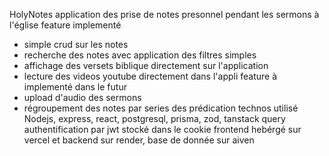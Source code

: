 HolyNotes application des prise de notes presonnel pendant les sermons à l'église
feature implementé
- simple crud sur les notes
- recherche des notes avec application des filtres simples
- affichage des versets biblique directement sur l'application
- lecture des videos youtube directement dans l'appli
feature à implementé dans le futur
- upload d'audio des sermons
- régroupement des notes par series des prédication
technos utilisé 
Nodejs, express, react, postgresql, prisma, zod, tanstack query
authentification par jwt stocké dans le cookie
frontend hebérgé sur vercel et backend sur render, base de donnée sur aiven
